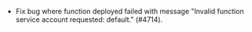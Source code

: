 - Fix bug where function deployed failed with message "Invalid function service account requested: default." (#4714).
